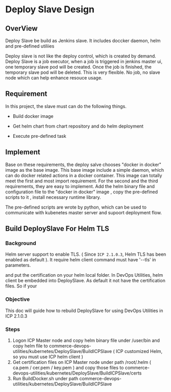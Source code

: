 # Deploy Slave Design #

## OverView ##
Deploy Slave be build as Jenkins slave. It includes doccker daemon, helm and pre-defined utiliies

Deploy slave is not like the deploy control, which is created by demand. Deploy Slave is a job executor, when a job is triggered
in jenkins master ui, one temporary slave pod will be created. Once the job is finished, the temporary slave pod will be 
deleted. This is very flexible. No job, no slave node which can help enhance resouce usage. 

## Requirement ##

In this project, the slave must can do the following things.

* Build docker image

* Get helm chart from chart repository and do helm deployment

* Execute pre-defined task

## Implement ##

Base on these requirements,  the deploy salve chooses "docker in docker" image as the base image.  This base image include
a simple daemon, which can do docker related actions in a docker container. This image can totally meet the first and most import
requirement. For the second and the third requirements, they are easy to implement. Add the helm binary file and configuration file
to the "docker in docker" image , copy the pre-defined scripts to it , install necessary runtime library. 

The pre-defined scripts are wrote by python, which can be used to communicate with kubenetes master server and supoort deployment flow.

## Build DeploySlave For Helm TLS ##

### Background ###

Helm server support to enable TLS. ( Since `ICP 2.1.0.3`, Helm TLS has been enabled as default ). It require helm client command must have '--tls' in parameters.

and put the certification on your helm local folder.  In DevOps Utilities, helm client be embedded into DeploySlave. As default it not have the certification files. So if your


### Objective ###

This doc will guide how to rebuild DeploySlave for using DevOps Utilities in ICP 2.1.0.3

### Steps ###

1. Logon ICP Master node and copy helm binary file under /user/bin and copy helm file to commerce-devops-utilities/kubernetes/DeploySlave/BuildICPSlave ( ICP customized Helm, so you must use ICP helm client )
2. Get certification files on ICP Master node under path /root/.helm ( ca.pem / cer.pem / key.pem ) and copy those files to commerce-devops-utilities/kubernetes/DeploySlave/BuildICPSlave/certs
3. Run BuildDocker.sh under path commerce-devops-utilities/kubernetes/DeploySlave/BuildICPSlave